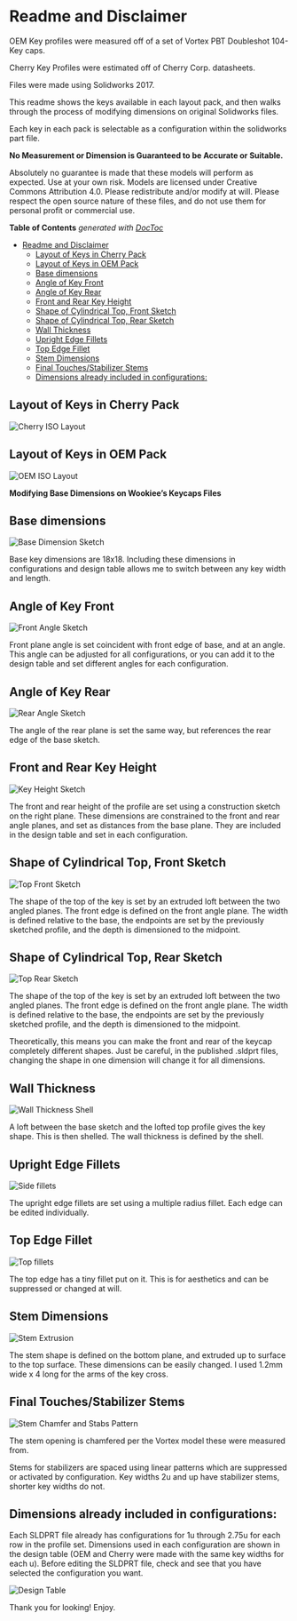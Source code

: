 # Readme and Disclaimer

OEM Key profiles were measured off of a set of Vortex PBT Doubleshot 104-Key caps. 

Cherry Key Profiles were estimated off of Cherry Corp. datasheets. 

Files were made using Solidworks 2017. 

This readme shows the keys available in each layout pack, and then walks through the process of modifying dimensions on original Solidworks files. 

Each key in each pack is selectable as a configuration within the solidworks part file. 

**No Measurement or Dimension is Guaranteed to be Accurate or Suitable.**

Absolutely no guarantee is made that these models will perform as expected. Use at your own risk. Models are licensed under Creative Commons Attribution 4.0. Please redistribute and/or modify at will. Please respect the open source nature of these files, and do not use them for personal profit or commercial use. 

**Table of Contents**  *generated with [DocToc](http://doctoc.herokuapp.com/)*

- [Readme and Disclaimer](#)
	- [Layout of Keys in Cherry Pack](#layout-of-keys-in-cherry-pack)
	- [Layout of Keys in OEM Pack](#layout-of-keys-in-oem-pack)
	- [Base dimensions](#base-dimensions)
	- [Angle of Key Front](#angle-of-key-front)
	- [Angle of Key Rear](#angle-of-key-rear)
	- [Front and Rear Key Height](#front-and-rear-key-height)
	- [Shape of Cylindrical Top, Front Sketch](#shape-of-cylindrical-top-front-sketch)
	- [Shape of Cylindrical Top, Rear Sketch](#shape-of-cylindrical-top-rear-sketch)
	- [Wall Thickness](#wall-thickness)
	- [Upright Edge Fillets](#upright-edge-fillets)
	- [Top Edge Fillet](#top-edge-fillet)
	- [Stem Dimensions](#stem-dimensions)
	- [Final Touches/Stabilizer Stems](#final-touchesstabilizer-stems)
	- [Dimensions already included in configurations:](#dimensions-already-included-in-configurations)

## Layout of Keys in Cherry Pack

![Cherry ISO Layout](https://github.com/dankwookiee/Kieeboard/blob/master/modeling%20process/Cherry%20Iso%20Layout.PNG)

## Layout of Keys in OEM Pack

![OEM ISO Layout](https://github.com/dankwookiee/Kieeboard/blob/master/modeling%20process/OEM%20Iso%20Layout.PNG)

**Modifying Base Dimensions on Wookiee’s Keycaps Files**

## Base dimensions

![Base Dimension Sketch](https://github.com/dankwookiee/Kieeboard/blob/master/modeling%20process/model01.png)

Base key dimensions are 18x18. Including these dimensions in configurations and design table allows me to switch between any key width and length.

## Angle of Key Front

![Front Angle Sketch](https://github.com/dankwookiee/Kieeboard/blob/master/modeling%20process/model02.png)

Front plane angle is set coincident with front edge of base, and at an angle. This angle can be adjusted for all configurations, or you can add it to the design table and set different angles for each configuration.
 
## Angle of Key Rear

![Rear Angle Sketch](https://github.com/dankwookiee/Kieeboard/blob/master/modeling%20process/model03.png)

The angle of the rear plane is set the same way, but references the rear edge of the base sketch. 

## Front and Rear Key Height

![Key Height Sketch](https://github.com/dankwookiee/Kieeboard/blob/master/modeling%20process/model04.png)

The front and rear height of the profile are set using a construction sketch on the right plane. These dimensions are constrained to the front and rear angle planes, and set as distances from the base plane. They are included in the design table and set in each configuration.

## Shape of Cylindrical Top, Front Sketch

![Top Front Sketch](https://github.com/dankwookiee/Kieeboard/blob/master/modeling%20process/model05.png)

The shape of the top of the key is set by an extruded loft between the two angled planes. The front edge is defined on the front angle plane. The width is defined relative to the base, the endpoints are set by the previously sketched profile, and the depth is dimensioned to the midpoint.

## Shape of Cylindrical Top, Rear Sketch

![Top Rear Sketch](https://github.com/dankwookiee/Kieeboard/blob/master/modeling%20process/model06.png)

The shape of the top of the key is set by an extruded loft between the two angled planes. The front edge is defined on the front angle plane. The width is defined relative to the base, the endpoints are set by the previously sketched profile, and the depth is dimensioned to the midpoint.

Theoretically, this means you can make the front and rear of the keycap completely different shapes. Just be careful, in the published .sldprt files, changing the shape in one dimension will change it for all dimensions.

## Wall Thickness

![Wall Thickness Shell](https://github.com/dankwookiee/Kieeboard/blob/master/modeling%20process/model07.png)

A loft between the base sketch and the lofted top profile gives the key shape. This is then shelled. The wall thickness is defined by the shell.

## Upright Edge Fillets 

![Side fillets](https://github.com/dankwookiee/Kieeboard/blob/master/modeling%20process/model08.png)

The upright edge fillets are set using a multiple radius fillet. Each edge can be edited individually. 

## Top Edge Fillet

![Top fillets](https://github.com/dankwookiee/Kieeboard/blob/master/modeling%20process/model09.png)

The top edge has a tiny fillet put on it. This is for aesthetics and can be suppressed or changed at will.

## Stem Dimensions

![Stem Extrusion](https://github.com/dankwookiee/Kieeboard/blob/master/modeling%20process/model10.png)

The stem shape is defined on the bottom plane, and extruded up to surface to the top surface. These dimensions can be easily changed. I used 1.2mm wide x 4 long for the arms of the key cross.  

## Final Touches/Stabilizer Stems

![Stem Chamfer and Stabs Pattern](https://github.com/dankwookiee/Kieeboard/blob/master/modeling%20process/model11.png)

The stem opening is chamfered per the Vortex model these were measured from.

Stems for stabilizers are spaced using linear patterns which are suppressed or activated by configuration. Key widths 2u and up have stabilizer stems, shorter key widths do not. 

## Dimensions already included in configurations:

Each SLDPRT file already has configurations for 1u through 2.75u for each row in the profile set. Dimensions used in each configuration are shown in the design table (OEM and Cherry were made with the same key widths for each u). Before editing the SLDPRT file, check and see that you have selected the configuration you want. 

![Design Table](https://github.com/dankwookiee/Kieeboard/blob/master/modeling%20process/Design%20Table%20for%20OEM.png)

Thank you for looking! Enjoy.
